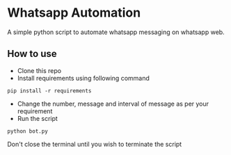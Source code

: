 # Whatsapp Automation
A simple python script to automate whatsapp messaging on whatsapp web.

## How to use
* Clone this repo
* Install requirements using following command
```
pip install -r requirements
```
* Change the number, message and interval of message as per your requirement
* Run the script
```
python bot.py
```
Don't close the terminal until you wish to terminate the script
